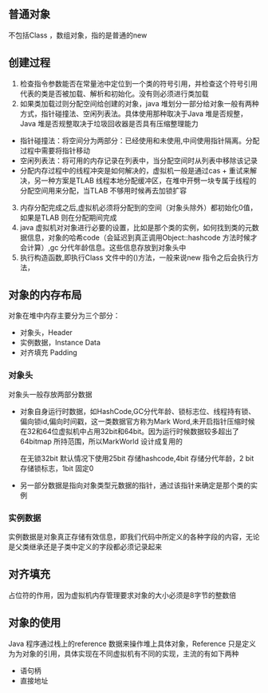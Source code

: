 ## 普通对象 
不包括Class ，数组对象，指的是普通的new

## 创建过程
1. 检查指令参数能否在常量池中定位到一个类的符号引用，并检查这个符号引用代表的类是否被加载、解析和初始化。没有则必须进行类加载
2. 如果类加载过则分配空间给创建的对象，java 堆划分一部分给对象一般有两种方式，指针碰撞法、空闲列表法。具体使用那种取决于Java 堆是否规整，Java 堆是否规整取决于垃圾回收器是否具有压缩整理能力
- 指针碰撞法：将空间分为两部分：已经使用和未使用,中间使用指针隔离。分配过程中需要将指针移动
- 空闲列表法：将可用的内存记录在列表中，当分配空间时从列表中移除该记录
- 分配内存过程中的线程冲突是如何解决的，虚拟机一般是通过cas + 重试来解决，另一种方案是TLAB 线程本地分配缓冲区，在堆中开劈一块专属于线程的分配空间用来分配，当TLAB 不够用时候再去加锁扩容
3. 内存分配完成之后,虚拟机必须将分配到的空间（对象头除外）都初始化0值，如果是TLAB 则在分配期间完成
4. java 虚拟机对对象进行必要的设置，比如是那个类的实例，如何找到类的元数据信息，对象的哈希code（会延迟到真正调用Object::hashcode 方法时候才会计算）,gc 分代年龄信息。这些信息存放到对象头中
5. 执行构造函数,即执行Class 文件中的<init>()方法，一般来说new 指令之后会执行<init>方法，

## 对象的内存布局

对象在堆中内存主要分为三个部分：
- 对象头，Header
- 实例数据，Instance Data
- 对齐填充 Padding

### 对象头
对象头一般存放两部分数据
- 对象自身运行时数据，如HashCode,GC分代年龄、锁标志位、线程持有锁、偏向锁id,偏向时间戳，这一类数据官方称为Mark Word,未开启指针压缩时候在32和64位虚拟机中占用32bit和64bit。因为运行时候数据较多超出了64bitmap 所持范围，所以MarkWorld 设计成复用的
  <p>在无锁32bit 默认情况下使用25bit 存储hashcode,4bit 存储分代年龄，2 bit 存储锁标志，1bit 固定0</p>
- 另一部分数据是指向对象类型元数据的指针，通过该指针来确定是那个类的实例

### 实例数据
实例数据是对象真正存储有效信息，即我们代码中所定义的各种字段的内容，无论是父类继承还是子类中定义的字段都必须记录起来

## 对齐填充
占位符的作用，因为虚拟机内存管理要求对象的大小必须是8字节的整数倍

## 对象的使用
Java 程序通过栈上的reference 数据来操作堆上具体对象，Reference 只是定义为为对象的引用，具体实现在不同虚拟机有不同的实现，主流的有如下两种
- 语句柄
- 直接地址